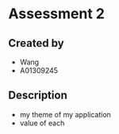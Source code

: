# Assessment 2
## Created by
- Wang
- A01309245
## Description
- my theme of my application
- value of each 